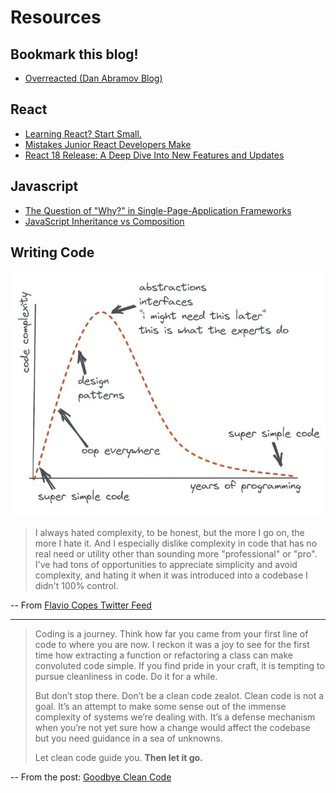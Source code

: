 # Resources
<!-- markdownlint-disable no-trailing-punctuation -->

## Bookmark this blog!

* [Overreacted (Dan Abramov Blog)](https://overreacted.io/)

## React

* [Learning React? Start Small.](https://daveceddia.com/learning-react-start-small/)
* [Mistakes Junior React Developers Make](https://medium.com/frontend-digest/mistakes-junior-react-developers-make-c546b1af187d)
* [React 18 Release: A Deep Dive Into New Features and Updates](https://www.scalablepath.com/react/react-18-release-features)

## Javascript

* [The Question of "Why?" in Single-Page-Application Frameworks](https://blog.logrocket.com/the-question-of-why-in-single-page-application-frameworks-91383446d0f5/)
* [JavaScript Inheritance vs Composition](https://ui.dev/javascript-inheritance-vs-composition/)

## Writing Code

![Code Complexity vs Years of Experience](./img/code_complexity.jpg)

> I always hated complexity, to be honest, but the more I go on, the more I hate it. And I especially dislike complexity in code that has no real need or utility other than sounding more "professional" or "pro". I've had tons of opportunities to appreciate simplicity and avoid complexity, and hating it when it was introduced into a codebase I didn't 100% control.

-- From [Flavio Copes Twitter Feed](https://twitter.com/flaviocopes/status/1417007331930423298)

---

> Coding is a journey. Think how far you came from your first line of code to where you are now. I reckon it was a joy to see for the first time how extracting a function or refactoring a class can make convoluted code simple. If you find pride in your craft, it is tempting to pursue cleanliness in code. Do it for a while.
>
> But don’t stop there. Don’t be a clean code zealot. Clean code is not a goal. It’s an attempt to make some sense out of the immense complexity of systems we’re dealing with. It’s a defense mechanism when you’re not yet sure how a change would affect the codebase but you need guidance in a sea of unknowns.
>
> Let clean code guide you. __Then let it go.__

-- From the post: [Goodbye Clean Code](https://overreacted.io/goodbye-clean-code/)